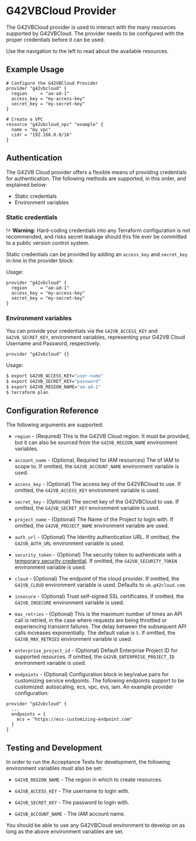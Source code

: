 # G42VBCloud Provider

The G42VBCloud provider is used to interact with the
many resources supported by G42VBCloud. The provider needs to be configured
with the proper credentials before it can be used.

Use the navigation to the left to read about the available resources.

## Example Usage

```hcl
# Configure the G42VBCloud Provider
provider "g42vbcloud" {
  region     = "ae-ad-1"
  access_key = "my-access-key"
  secret_key = "my-secret-key"
}

# Create a VPC
resource "g42vbcloud_vpc" "example" {
  name = "my_vpc"
  cidr = "192.168.0.0/16"
}
```

## Authentication

The G42VB Cloud provider offers a flexible means of providing credentials for
authentication. The following methods are supported, in this order, and
explained below:

- Static credentials
- Environment variables

### Static credentials ###

!> **Warning:** Hard-coding credentials into any Terraform configuration is not
recommended, and risks secret leakage should this file ever be committed to a
public version control system.

Static credentials can be provided by adding an `access_key` and `secret_key`
in-line in the provider block:

Usage:

```hcl
provider "g42vbcloud" {
  region     = "ae-ad-1"
  access_key = "my-access-key"
  secret_key = "my-secret-key"
}
```

### Environment variables

You can provide your credentials via the `G42VB_ACCESS_KEY` and
`G42VB_SECRET_KEY`, environment variables, representing your G42VB
Cloud Username and Password, respectively.

```hcl
provider "g42vbcloud" {}
```

Usage:

```sh
$ export G42VB_ACCESS_KEY="user-name"
$ export G42VB_SECRET_KEY="password"
$ export G42VB_REGION_NAME="ae-ad-1"
$ terraform plan
```


## Configuration Reference

The following arguments are supported:

* `region` - (Required) This is the G42VB Cloud region. It must be provided,
  but it can also be sourced from the `G42VB_REGION_NAME` environment variables.

* `account_name` - (Optional, Required for IAM resources) The
  of IAM to scope to. If omitted, the `G42VB_ACCOUNT_NAME` environment variable is used.

* `access_key` - (Optional) The access key of the G42VBCloud to use.
  If omitted, the `G42VB_ACCESS_KEY` environment variable is used.

* `secret_key` - (Optional) The secret key of the G42VBCloud to use.
  If omitted, the `G42VB_SECRET_KEY` environment variable is used.

* `project_name` - (Optional) The Name of the Project to login with.
  If omitted, the `G42VB_PROJECT_NAME` environment variable are used.

* `auth_url` - (Optional) The Identity authentication URL. If omitted, the
  `G42VB_AUTH_URL` environment variable is used.

* `security_token` - (Optional) The security token to authenticate with a
  [temporary security credential](https://docs.vb.g42cloud.com/usermanual/obs/obs_03_0208.html).
  If omitted, the `G42VB_SECURITY_TOKEN` environment variable is used.

* `cloud` - (Optional) The endpoint of the cloud provider. If omitted, the
  `G42VB_CLOUD` environment variable is used. Defaults to `vb.g42cloud.com`.

* `insecure` - (Optional) Trust self-signed SSL certificates. If omitted, the
  `G42VB_INSECURE` environment variable is used.

* `max_retries` - (Optional) This is the maximum number of times an API
  call is retried, in the case where requests are being throttled or
  experiencing transient failures. The delay between the subsequent API
  calls increases exponentially. The default value is `5`.
  If omitted, the `G42VB_MAX_RETRIES` environment variable is used.

* `enterprise_project_id` - (Optional) Default Enterprise Project ID for supported resources.
  If omitted, the `G42VB_ENTERPRISE_PROJECT_ID` environment variable is used.

* `endpoints` - (Optional) Configuration block in key/value pairs for customizing service endpoints.
  The following endpoints support to be customized: autoscaling, ecs, vpc, evs, iam.
  An example provider configuration:

```hcl
provider "g42vbcloud" {
  ...
  endpoints = {
    ecs = "https://ecs-customizing-endpoint.com"
  }
}
```

## Testing and Development

In order to run the Acceptance Tests for development, the following environment
variables must also be set:

* `G42VB_REGION_NAME` - The region in which to create resources.

* `G42VB_ACCESS_KEY` - The username to login with.

* `G42VB_SECRET_KEY` - The password to login with.

* `G42VB_ACCOUNT_NAME` - The IAM account name.


You should be able to use any G42VBCloud environment to develop on as long as the
above environment variables are set.
